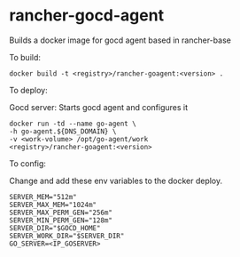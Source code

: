 rancher-gocd-agent
=======================

Builds a docker image for gocd agent based in rancher-base

To build:

```
docker build -t <registry>/rancher-goagent:<version> .
```

To deploy:

Gocd server: Starts gocd agent and configures it

```
docker run -td --name go-agent \
-h go-agent.${DNS_DOMAIN} \
-v <work-volume> /opt/go-agent/work
<registry>/rancher-goagent:<version>

```

To config:

Change and add these env variables to the docker deploy.

```
SERVER_MEM="512m"
SERVER_MAX_MEM="1024m"
SERVER_MAX_PERM_GEN="256m"
SERVER_MIN_PERM_GEN="128m"
SERVER_DIR="$GOCD_HOME"
SERVER_WORK_DIR="$SERVER_DIR"
GO_SERVER=<IP_GOSERVER>

```
